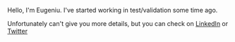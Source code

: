 Hello, I'm Eugeniu. I've started working in test/validation some time ago.

Unfortunately can't give you more details, but you can check on [LinkedIn](https://www.linkedin.com/in/emunteanu/) or [Twitter](https://twitter.com/mea7l)
